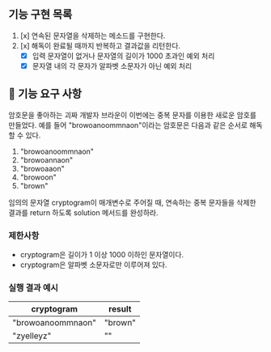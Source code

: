 ## 기능 구현 목록
1. [x] 연속된 문자열을 삭제하는 메소드를 구현한다.
2. [x] 해독이 완료될 때까지 반복하고 결과값을 리턴한다.
    - [x] 입력 문자열이 없거나 문자열의 길이가 1000 초과인 예외 처리
    - [x] 문자열 내의 각 문자가 알파벳 소문자가 아닌 예외 처리
## 🚀 기능 요구 사항

암호문을 좋아하는 괴짜 개발자 브라운이 이번에는 중복 문자를 이용한 새로운 암호를 만들었다. 예를 들어 "browoanoommnaon"이라는 암호문은 다음과 같은 순서로 해독할 수 있다.

1. "browoanoommnaon"
2. "browoannaon"
3. "browoaaon"
4. "browoon"
5. "brown"

임의의 문자열 cryptogram이 매개변수로 주어질 때, 연속하는 중복 문자들을 삭제한 결과를 return 하도록 solution 메서드를 완성하라.

### 제한사항

- cryptogram은 길이가 1 이상 1000 이하인 문자열이다.
- cryptogram은 알파벳 소문자로만 이루어져 있다.

### 실행 결과 예시

| cryptogram | result |
| --- | --- |
| "browoanoommnaon" | "brown" |
| "zyelleyz" | "" |

